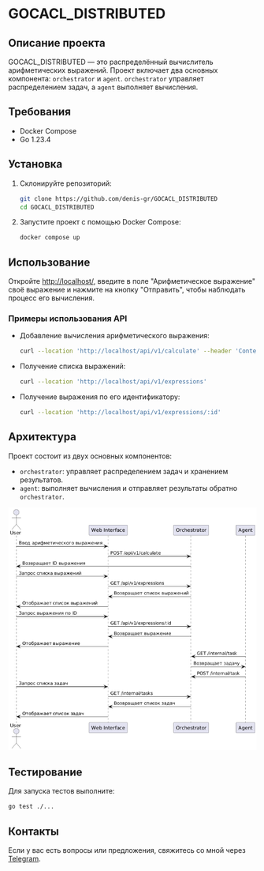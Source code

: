 # GOCACL_DISTRIBUTED

## Описание проекта

GOCACL_DISTRIBUTED — это распределённый вычислитель арифметических выражений. Проект включает два основных компонента: `orchestrator` и `agent`. `orchestrator` управляет распределением задач, а `agent` выполняет вычисления.

## Требования

- Docker Compose
- Go 1.23.4

## Установка

1. Склонируйте репозиторий:
   ```sh
   git clone https://github.com/denis-gr/GOCACL_DISTRIBUTED
   cd GOCACL_DISTRIBUTED
   ```

2. Запустите проект с помощью Docker Compose:
   ```sh
   docker compose up
   ```

## Использование

Откройте [http://localhost/](http://localhost/), введите в поле "Арифметическое выражение" своё выражение и нажмите на кнопку "Отправить", чтобы наблюдать процесс его вычисления.

### Примеры использования API

- Добавление вычисления арифметического выражения:
  ```sh
  curl --location 'http://localhost/api/v1/calculate' --header 'Content-Type: application/json' --data '{ "expression": "2+2*2" }'
  ```

- Получение списка выражений:
  ```sh
  curl --location 'http://localhost/api/v1/expressions'
  ```

- Получение выражения по его идентификатору:
  ```sh
  curl --location 'http://localhost/api/v1/expressions/:id'
  ```

## Архитектура

Проект состоит из двух основных компонентов:
- `orchestrator`: управляет распределением задач и хранением результатов.
- `agent`: выполняет вычисления и отправляет результаты обратно `orchestrator`.

![Диаграмма взаимодействия сервисов](NoGo/diagram.png)

## Тестирование

Для запуска тестов выполните:
```sh
go test ./...
```

## Контакты

Если у вас есть вопросы или предложения, свяжитесь со мной через [Telegram](https://t.me/denisgrigoriev04).
